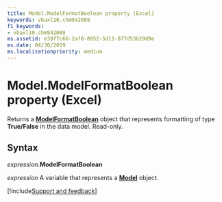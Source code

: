 ```yaml
---
title: Model.ModelFormatBoolean property (Excel)
keywords: vbaxl10.chm942089
f1_keywords:
- vbaxl10.chm942089
ms.assetid: e38f7c66-2af8-8952-5d11-877d53b29d9e
ms.date: 04/30/2019
ms.localizationpriority: medium
---
```



# Model.ModelFormatBoolean property (Excel)

Returns a **[ModelFormatBoolean](Excel.modelformatboolean.md)** object that represents formatting of type **True/False** in the data model. Read-only.


## Syntax

_expression_.**ModelFormatBoolean**

_expression_ A variable that represents a **[Model](Excel.Model.md)** object.




[!include[Support and feedback](~/includes/feedback-boilerplate.md)]
